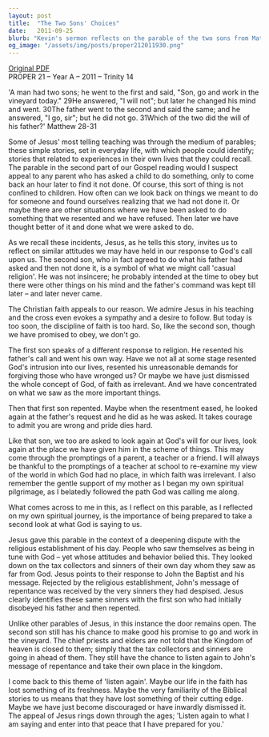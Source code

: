 ```yaml
---
layout: post
title:  "The Two Sons' Choices"
date:   2011-09-25
blurb: "Kevin's sermon reflects on the parable of the two sons from Matthew 28-31, inviting us to consider our own responses to God's call. It contrasts 'casual religion' with genuine repentance and obedience, urging us to re-examine our priorities and be open to God's will. The message emphasizes the importance of second chances and the need to listen again to God's word to find true peace."
og_image: "/assets/img/posts/proper212011930.png"
---
```

[Original PDF](/assets/pdf/proper212011930.pdf)    
PROPER 21 – Year A – 2011 – Trinity 14

'A man had two sons; he went to the first and said, "Son, go and work in the vineyard today." 29He answered, "I will not"; but later he changed his mind and went. 30The father went to the second and said the same; and he answered, "I go, sir"; but he did not go. 31Which of the two did the will of his father?' Matthew 28-31

Some of Jesus' most telling teaching was through the medium of parables; these simple stories, set in everyday life, with which people could identify; stories that related to experiences in their own lives that they could recall. The parable in the second part of our Gospel reading would I suspect appeal to any parent who has asked a child to do something, only to come back an hour later to find it not done. Of course, this sort of thing is not confined to children. How often can we look back on things we meant to do for someone and found ourselves realizing that we had not done it. Or maybe there are other situations where we have been asked to do something that we resented and we have refused. Then later we have thought better of it and done what we were asked to do.

As we recall these incidents, Jesus, as he tells this story, invites us to reflect on similar attitudes we may have held in our response to God's call upon us. The second son, who in fact agreed to do what his father had asked and then not done it, is a symbol of what we might call 'casual religion'. He was not insincere; he probably intended at the time to obey but there were other things on his mind and the father's command was kept till later – and later never came.

The Christian faith appeals to our reason. We admire Jesus in his teaching and the cross even evokes a sympathy and a desire to follow. But today is too soon, the discipline of faith is too hard. So, like the second son, though we have promised to obey, we don't go.

The first son speaks of a different response to religion. He resented his father's call and went his own way. Have we not all at some stage resented God's intrusion into our lives, resented his unreasonable demands for forgiving those who have wronged us? Or maybe we have just dismissed the whole concept of God, of faith as irrelevant. And we have concentrated on what we saw as the more important things.

Then that first son repented. Maybe when the resentment eased, he looked again at the father's request and he did as he was asked. It takes courage to admit you are wrong and pride dies hard.

Like that son, we too are asked to look again at God's will for our lives, look again at the place we have given him in the scheme of things. This may come through the promptings of a parent, a teacher or a friend. I will always be thankful to the promptings of a teacher at school to re-examine my view of the world in which God had no place, in which faith was irrelevant. I also remember the gentle support of my mother as I began my own spiritual pilgrimage, as I belatedly followed the path God was calling me along.

What comes across to me in this, as I reflect on this parable, as I reflected on my own spiritual journey, is the importance of being prepared to take a second look at what God is saying to us.

Jesus gave this parable in the context of a deepening dispute with the religious establishment of his day. People who saw themselves as being in tune with God – yet whose attitudes and behavior belied this. They looked down on the tax collectors and sinners of their own day whom they saw as far from God. Jesus points to their response to John the Baptist and his message. Rejected by the religious establishment, John's message of repentance was received by the very sinners they had despised. Jesus clearly identifies these same sinners with the first son who had initially disobeyed his father and then repented.

Unlike other parables of Jesus, in this instance the door remains open. The second son still has his chance to make good his promise to go and work in the vineyard. The chief priests and elders are not told that the Kingdom of heaven is closed to them; simply that the tax collectors and sinners are going in ahead of them. They still have the chance to listen again to John's message of repentance and take their own place in the kingdom.

I come back to this theme of 'listen again'. Maybe our life in the faith has lost something of its freshness. Maybe the very familiarity of the Biblical stories to us means that they have lost something of their cutting edge. Maybe we have just become discouraged or have inwardly dismissed it. The appeal of Jesus rings down through the ages; 'Listen again to what I am saying and enter into that peace that I have prepared for you.'
